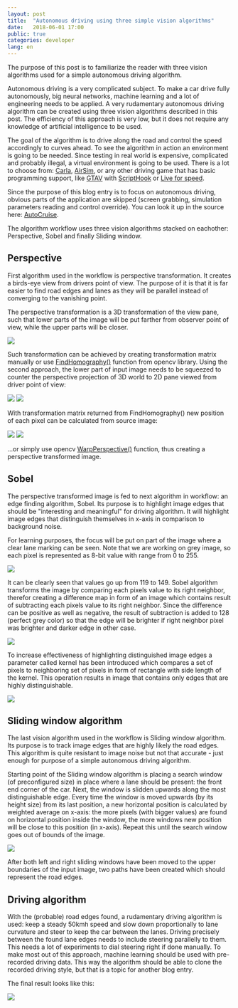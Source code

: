 ```yaml
---
layout: post
title:  "Autonomous driving using three simple vision algorithms"
date:   2018-06-01 17:00
public: true
categories: developer
lang: en
---
```


The purpose of this post is to familiarize the reader with three vision algorithms used for a simple autonomous driving algorithm.

Autonomous driving is a very complicated subject. To make a car drive fully autonomously, big neural networks, machine learning and a lot of engineering needs to be applied. A very rudamentary autonomous driving algorithm can be created using three vision algorithms described in this post. The efficiency of this approach is very low, but it does not require any knowledge of artificial intelligence to be used.

The goal of the algorithm is to drive along the road and control the speed accordingly to curves ahead. To see the algorithm in action an environment is going to be needed. Since testing in real world is expensive, complicated and probably illegal, a virtual environment is going to be used. There is a lot to choose from: [Carla](http://carla.org/), [AirSim](https://github.com/Microsoft/AirSim), or any other driving game that has basic programming support, like [GTAV](https://www.rockstargames.com/V/) with [ScriptHook](http://www.dev-c.com/gtav/scripthookv/) or [Live for speed](https://www.lfs.net/).

Since the purpose of this blog entry is to focus on autonomous driving, obvious parts of the application are skipped (screen grabbing, simulation parameters reading and control override). You can look it up in the source here: [AutoCruise](https://github.com/Soolek/AutoCruise/tree/master/AutoCruise).

The algorithm workflow uses three vision algorithms stacked on eachother: Perspective, Sobel and finally Sliding window.

## Perspective

First algorithm used in the workflow is perspective transformation. It creates a birds-eye view from drivers point of view. The purpose of it is that it is far easier to find road edges and lanes as they will be parallel instead of converging to the vanishing point.

The perspective transformation is a 3D transformation of the view pane, such that lower parts of the image will be put farther from observer point of view, while the upper parts will be closer.

![](/assets/images/posts/autonomous_driving_using_three_simple_vision_algorithms/perspective.gif)

Such transformation can be achieved by creating transformation matrix manually or use [FindHomography()](https://docs.opencv.org/3.4.1/d9/dab/tutorial_homography.html) function from opencv library. Using the second approach, the lower part of input image needs to be squeezed to counter the perspective projection of 3D world to 2D pane viewed from driver point of view:

![](/assets/images/posts/autonomous_driving_using_three_simple_vision_algorithms/perspective1.jpg)
![](/assets/images/posts/autonomous_driving_using_three_simple_vision_algorithms/perspective2.jpg)

With transformation matrix returned from FindHomography() new position of each pixel can be calculated from source image:

![](/assets/images/posts/autonomous_driving_using_three_simple_vision_algorithms/perspective_matrix1.jpg)
![](/assets/images/posts/autonomous_driving_using_three_simple_vision_algorithms/perspective_matrix2.jpg)

...or simply use opencv [WarpPerspective()](https://docs.opencv.org/2.4/modules/imgproc/doc/geometric_transformations.html) function, thus creating a perspective transformed image.

## Sobel

The perspective transformed image is fed to next algorithm in workflow: an edge finding algorithm, Sobel. Its purpose is to highlight image edges that should be "interesting and meaningful" for driving algorithm. It will highlight image edges that distinguish themselves in x-axis in comparison to background noise.

For learning purposes, the focus will be put on part of the image where a clear lane marking can be seen. Note that we are working on grey image, so each pixel is represented as 8-bit value with range from 0 to 255.

![](/assets/images/posts/autonomous_driving_using_three_simple_vision_algorithms/sobel1.png)

It can be clearly seen that values go up from 119 to 149. Sobel algorithm transforms the image by comparing each pixels value to its right neighbor, therefor creating a difference map in form of an image which contains result of subtracting each pixels value to its right neighbor. Since the difference can be positive as well as negative, the result of subtraction is added to 128 (perfect grey color) so that the edge will be brighter if right neighbor pixel was brighter and darker edge in other case.

![](/assets/images/posts/autonomous_driving_using_three_simple_vision_algorithms/sobel2.png)

To increase effectiveness of highlighting distinguished image edges a parameter called kernel has been introduced which compares a set of pixels to neighboring set of pixels in form of rectangle with side length of the kernel. This operation results in image that contains only edges that are highly distinguishable.

 ![](/assets/images/posts/autonomous_driving_using_three_simple_vision_algorithms/sobel3.png)

## Sliding window algorithm

The last vision algorithm used in the workflow is Sliding window algorithm. Its purpose is to track image edges that are highly likely the road edges. This algorithm is quite resistant to image noise but not that accurate - just enough for purpose of a simple autonomous driving algorithm.

Starting point of the Sliding window algorithm is placing a search window (of preconfigured size) in place where a lane should be present: the front end corner of the car. Next, the window is slidden upwards along the most distinguishable edge. Every time the window is moved upwards (by its height size) from its last position, a new horizontal position is calculated by weighted average on x-axis: the more pixels (with bigger values) are found on horizontal position inside the window, the more windows new position will be close to this position (in x-axis). Repeat this until the search window goes out of bounds of the image.

![](/assets/images/posts/autonomous_driving_using_three_simple_vision_algorithms/sliding_window.gif)

After both left and right sliding windows have been moved to the upper boundaries of the input image, two paths have been created which should represent the road edges.

## Driving algorithm

With the (probable) road edges found, a rudamentary driving algorithm is used: keep a steady 50kmh speed and slow down proportionally to lane curvature and steer to keep the car between the lanes. Driving precisely between the found lane edges needs to include steering parallelly to them. This needs a lot of experiments to dial steering right if done manually. To make most out of this approach, machine learning should be used with pre-recorded driving data. This way the algorithm should be able to clone the recorded driving style, but that is a topic for another blog entry.

The final result looks like this:

[![](/assets/images/posts/autonomous_driving_using_three_simple_vision_algorithms/yt_link.jpg)](https://youtu.be/jKJhDTwFSVY?t=37)
